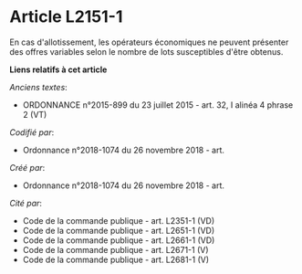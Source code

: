 # Article L2151-1

En cas d'allotissement, les opérateurs économiques ne peuvent présenter des offres variables selon le nombre de lots
susceptibles d'être obtenus.

**Liens relatifs à cet article**

_Anciens textes_:

  - ORDONNANCE n°2015-899 du 23 juillet 2015 - art. 32, I alinéa 4 phrase 2 (VT)

_Codifié par_:

  - Ordonnance n°2018-1074 du 26 novembre 2018 - art.

_Créé par_:

  - Ordonnance n°2018-1074 du 26 novembre 2018 - art.

_Cité par_:

  - Code de la commande publique - art. L2351-1 (VD)
  - Code de la commande publique - art. L2651-1 (VD)
  - Code de la commande publique - art. L2661-1 (VD)
  - Code de la commande publique - art. L2671-1 (V)
  - Code de la commande publique - art. L2681-1 (V)
